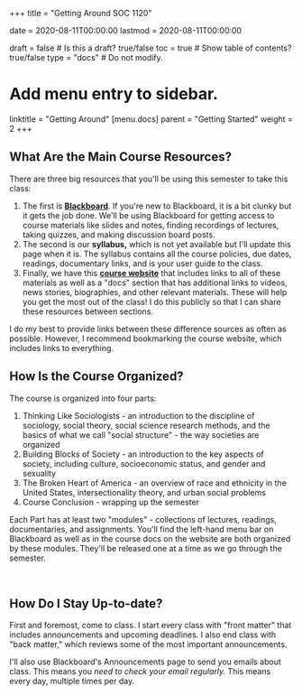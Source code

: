 +++
title = "Getting Around SOC 1120"

date = 2020-08-11T00:00:00
lastmod = 2020-08-11T00:00:00

draft = false  # Is this a draft? true/false
toc = true  # Show table of contents? true/false
type = "docs"  # Do not modify.

# Add menu entry to sidebar.
linktitle = "Getting Around"
[menu.docs]
  parent = "Getting Started"
  weight = 2
+++

## What Are the Main Course Resources?
There are three big resources that you'll be using this semester to take this class:

  1. The first is **<a href = "http://blackboard.slu.edu" target = "_blank">Blackboard</a>**. If you're new to Blackboard, it is a bit clunky but it gets the job done. We'll be using Blackboard for getting access to course materials like slides and notes, finding recordings of lectures, taking quizzes, and making discussion board posts.
  2. The second is our **syllabus,** which is not yet available but I'll update this page when it is. The syllabus contains all the course policies, due dates, readings, documentary links, and is your user guide to the class.
  3. Finally, we have this **[course website](https://slu-soc1120.github.io)** that includes links to all of these materials as well as a "docs" section that has additional links to videos, news stories, biographies, and other relevant materials. These will help you get the most out of the class! I do this publicly so that I can share these resources between sections.

I do my best to provide links between these difference sources as often as possible. However, I recommend bookmarking the course website, which includes links to everything.

## How Is the Course Organized?
The course is organized into four parts:

  1. Thinking Like Sociologists - an introduction to the discipline of sociology, social theory, social science research methods, and the basics of what we call "social structure" - the way societies are organized
  2. Building Blocks of Society - an introduction to the key aspects of society, including culture, socioeconomic status, and gender and sexuality
  3. The Broken Heart of America - an overview of race and ethnicity in the United States, intersectionality theory, and urban social problems
  4. Course Conclusion - wrapping up the semester

Each Part has at least two "modules" - collections of lectures, readings, documentaries, and assignments. You'll find the left-hand menu bar on Blackboard as well as in the course docs on the website are both organized by these modules. They'll be released one at a time as we go through the semester.

<br>

## How Do I Stay Up-to-date?
First and foremost, come to class. I start every class with "front matter" that includes announcements and upcoming deadlines. I also end class with "back matter," which reviews some of the most important announcements.

I'll also use Blackboard's Announcements page to send you emails about class. This means you *need to check your email regularly.* This means every day, multiple times per day. 
